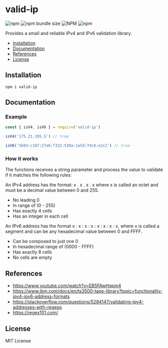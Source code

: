 # valid-ip

![npm](https://img.shields.io/npm/dt/valid-ip)
![npm bundle size](https://img.shields.io/bundlephobia/min/valid-ip)
![NPM](https://img.shields.io/npm/l/valid-ip)
![npm](https://img.shields.io/npm/v/valid-ip)

Provides a small and reliable IPv4 and IPv6 validation library.

- [Installation](#installation)
- [Documentation](#documentation)
- [References](#references)
- [License](#license)

## Installation

```
npm i valid-ip
```

## Documentation

### Example

```javascript
const { isV4, isV6 } = require('valid-ip')

isV4('175.21.195.5') // true

isV6('5b93:c18f:27e6:f322:530a:1a5d:74c8:e2c2') // true
```

### How it works

The functions receives a string parameter and process the value to validate if it matches the following rules:

An IPv4 address has the format: x . x . x . x where x is called
an octet and must be a decimal value between 0 and 255.

- No leading 0
- In range of (0 - 255)
- Has exactly 4 cells
- Has an integer in each cell

An IPv6 address has the format x : x : x : x : x : x : x : x, where
x is called a segment and can be any hexadecimal value between 0 and FFFF.

- Can be composed to just one 0
- In hexadecimal range of (0000 - FFFF)
- Has exactly 8 cells
- No cells are empty

## References

- https://www.youtube.com/watch?v=EB5FAwHqpm4
- https://www.ibm.com/docs/en/ts3500-tape-library?topic=functionality-ipv4-ipv6-address-formats
- https://stackoverflow.com/questions/5284147/validating-ipv4-addresses-with-regexp
- https://regex101.com/

## License

MIT License
